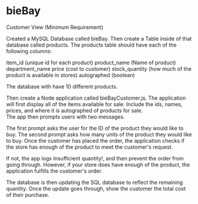 # bieBay

Customer View (Minimum Requirement)

Created a MySQL Database called bieBay.
Then create a Table inside of that database called products.
The products table should have each of the following columns:

item_id (unique id for each product)
product_name (Name of product)
department_name
price (cost to customer)
stock_quantity (how much of the product is available in stores)
autographed (boolean)

The database with have 10 different products.

Then create a Node application called bieBayCustomer.js. The
application will first display all of the items available for sale.
Include the ids, names, prices, and where it is autographed of products for sale.                                                                                                                                                                                             
The app then prompts users with two messages.

The first prompt asks the user for the ID of the product they would like to buy.
The second prompt asks how many units of the product they would like
to buy.
Once the customer has placed the order, the application checks if
the store has enough of the product to meet the customer's request.

If not, the app logs Insufficient quantity!, and then prevent the order from going through.
However, if your store does have enough of the product, the application fulfills
the customer's order.

The database is then updating the SQL database to reflect the remaining quantity.
Once the update goes through, show the customer the total cost of their purchase.
